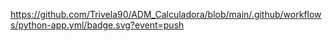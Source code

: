 https://github.com/Trivela90/ADM_Calculadora/blob/main/.github/workflows/python-app.yml/badge.svg?event=push
